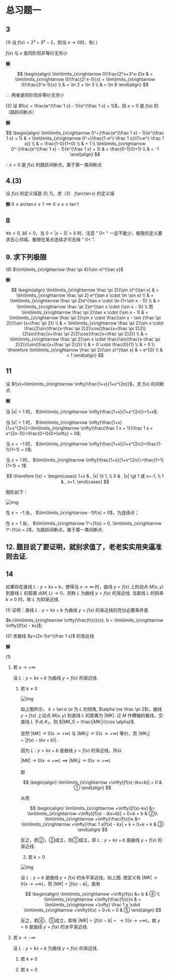 # 总习题一

## 3
   
(1) 设 $f(x)=2^x+3^x-2$，则当 $x\rightarrow 0$时，有( )

$f(x)$ 与 $x$ 是同阶但非等价无穷小 

**解**

$$
\begin{align}
\lim\limits_{x\rightarrow 0}\frac{2^x+3^x-2}x & = \lim\limits_{x\rightarrow 0}\frac{2^x-1}{x} + \lim\limits_{x\rightarrow 0}\frac{3^x-1}{x} \\
& = \ln 2 + \ln 3 \\
& = \ln 6
\end{align}
$$

$\therefore$ 两者是同阶但非等价无穷小

(2) 设 $f(x) = \frac{e^{\frac 1 x} - 1}{e^{\frac 1 x} + 1}$，则 $x=0$ 是 $f(x)$ 的（跳跃间断点）

**解**

$$
\begin{align}
\lim\limits_{x\rightarrow 0^+}\frac{e^{\frac 1 x} - 1}{e^{\frac 1 x} + 1} & = \lim\limits_{x\rightarrow 0^+}\frac{1-e^{-\frac 1 x}}{1+e^{-\frac 1 x}} \\
& = \frac{1-0}{1+0} \\
& = 1 \\
\lim\limits_{x\rightarrow 0^-}\frac{e^{\frac 1 x} - 1}{e^{\frac 1 x} + 1} & = \frac{0-1}{0+1} \\
& = -1
\end{align}
$$

$\therefore x=0$ 是 $f(x)$ 的跳跃间断点，属于第一类间断点

## 4.(3)

设 $f(x)$ 的定义域是 $[0, 1]$，求（3） $f(\arctan x)$ 的定义域
   
**解** $0\leqslant \arctan x \leqslant 1 \implies 0\leqslant x \leqslant \tan 1$

## 8

$\forall \varepsilon \gt 0, \exists \delta \gt 0$，当 $0\lt |x-3| \lt \delta$ 时，注意 " $0\lt$ " 一定不能少，极限的定义要求去心邻域，极限在某点连续才可去掉 " $0\lt$ ".

## 9. 求下列极限
   
(6) $\lim\limits_{x\rightarrow \frac \pi 4}(\sin x)^{\tan x}$

**解**

$$
\begin{align}
\lim\limits_{x\rightarrow \frac \pi 2}(\sin x)^{\tan x} & = \lim\limits_{x\rightarrow \frac \pi 2} e^{\tan x \cdot \ln \sin x} \\
& = \lim\limits_{x\rightarrow \frac \pi 2}e^{\tan x \cdot \ln (1+\sin x - 1)} \\
& = \lim\limits_{x\rightarrow \frac \pi 2}e^{\tan x \cdot (\sin x - 1)} \\
而 \lim\limits_{x\rightarrow \frac \pi 2}\tan x \cdot (\sin x - 1) & = \lim\limits_{x\rightarrow \frac \pi 2}\sin x \cdot \frac{\sin x - \sin {\frac \pi 2}}{\sin (x+\frac \pi 2)} \\
& = \lim\limits_{x\rightarrow \frac \pi 2}\sin x \cdot \frac{2\sin(\frac{x-\frac \pi 2}2)\cos(\frac{x+\frac \pi 2}2)}{2\sin(\frac{x+\frac \pi 2}2)\cos(\frac{x+\frac \pi 2}2)} \\
& = \lim\limits_{x\rightarrow \frac \pi 2}\sin x \cdot \frac{\sin(\frac{x-\frac \pi 2}2)}{\sin(\frac{x+\frac \pi 2}2)} \\
& = 0 \cdot \frac{0}{1} \\
& = 0 \\
\therefore \lim\limits_{x\rightarrow \frac \pi 2}(\sin x)^{\tan x} & = e^{0} \\
& = 1
\end{align}
$$

## 11

设 $f(x)=\lim\limits_{n\rightarrow \infty}\frac{1+x}{1+x^{2n}}$，求 $f(x)$ 的间断点.
    
**解**

当 $|x| \lt 1$ 时， $\lim\limits_{n\rightarrow \infty}\frac{1+x}{1+x^{2n}}=1+x$;

当 $|x| \gt 1$ 时， $\lim\limits_{n\rightarrow \infty}\frac{1+x}{1+x^{2n}}=\lim\limits_{n\rightarrow \infty}\frac{\frac 1 x + 1}{\frac 1 x + x^{2n-1}}=\frac{0+1}{0+\infty} = 0$;

当 $x=-1$ 时， $\lim\limits_{n\rightarrow \infty}\frac{1+x}{1+x^{2n}}=\frac{1-1}{1+1} = 0$;

当 $x=1$ 时， $\lim\limits_{n\rightarrow \infty}\frac{1+x}{1+x^{2n}}=\frac{1+1}{1+1} = 1$

$$
\therefore f(x) = 
\begin{cases}
1+x & , |x| \lt 1, \\
0 & , |x| \gt 1 或 x=-1, \\
1 & , x=1.
\end{cases}
$$

图形如下：

![img](../img/1-12.11.png)

在 $x=-1$ 处， $\lim\limits_{x\rightarrow -1}f(x) = 0$，为连续点；

在 $x=1$ 处， $\lim\limits_{x\rightarrow 1^+}f(x) = 0, \lim\limits_{x\rightarrow 1^-}f(x) = 2$，为跳跃间断点，属于第一类间断点.

## 12. 题目说了要证明，就别求值了，老老实实用夹逼准则去证.


## 14

如果存在直线 $L:y=kx+b$，使得当 $x\rightarrow \infty$ 时，曲线 $y=f(x)$ 上的动点 $M(x,y)$ 到直线 $L$ 的距离 $d(M,L)\rightarrow 0$，则称 $L$ 为曲线 $y=f(x)$ 的渐近线. 当直线 $L$ 的斜率 $k\ne 0$ 时，称 $L$ 为斜渐近线.
    
(1) 证明：直线 $L:y=kx+b$ 为曲线 $y=f(x)$ 的渐近线的充分必要条件是

$k=\lim\limits_{x\rightarrow \infty}\frac{f(x)}{x}, b = \lim\limits_{x\rightarrow \infty}[f(x) - kx]$;

(2) 求曲线 $y=(2x-1)e^{\frac 1 x}$ 的渐近线

**解**

(1) 

1. 若 $x\rightarrow +\infty$
       
   设 $L:y=kx+b$ 为曲线 $y=f(x)$ 的渐近线.

   1. 若 $k\ne 0$

      ![img](../img/1-12.14.1.png)

      如上图所示， $k=\tan \alpha$ ($\alpha$ 为 $L$ 的倾角, $\alpha \ne \frac \pi 2$)，曲线 $y=f(x)$ 上动点 $M(x,y)$ 到直线 $L$ 的距离为 $|MK|$. 过 $M$ 作横轴的垂线，交直线 $L$ 于点 $K_1$，则 $|MK_1| = \frac{|MK|}{\cos \alpha}$.

      显然 $|MK| \rightarrow 0(x\rightarrow +\infty)$ 与 $|MK_1|\rightarrow 0(x\rightarrow +\infty)$ 等价，而 $|MK_1| = |f(x) - (kx+b)|$.

      因为 $L:y=kx+b$ 是曲线 $y=f(x)$ 的渐近线，所以

      $|MK| \rightarrow 0(x\rightarrow +\infty) \implies |MK_1| \rightarrow 0(x\rightarrow +\infty)$

      即 

      $$
      \begin{align}
      \lim\limits_{x\rightarrow +\infty}[f(x)-(kx+b)] = 0 & ①
      \end{align}
      $$

      从而 

      $$
      \begin{align}
      \lim\limits_{x\rightarrow +\infty}[f(x)-kx] &= \lim\limits_{x\rightarrow +\infty}[f(x) - (kx+b)] = 0+b = b & ②\\
      \lim\limits_{x\rightarrow +\infty}\frac{f(x)}x &= \lim\limits_{x\rightarrow +\infty}\frac 1 x[f(x) - kx] + k = 0+k = k & ③
      \end{align}
      $$

      反之，若②，③成立，则①成立，即 $L:y=kx+b$ 是曲线 $y=f(x)$ 的渐近线.

      2. 若 $k=0$


      ![img](../img/1-12.14.2.png)

      设 $L:y=b$ 是曲线 $y=f(x)$ 的水平渐近线，如上图. 按定义有 $|MK| \rightarrow 0(x\rightarrow +\infty)$，而 $|MK| = |f(x) - b|$，故有

      $$
      \begin{align}
      \lim\limits_{x\rightarrow +\infty}f(x) &= b & ④ \\
      \lim\limits_{x\rightarrow +\infty}\frac{f(x)}x & = \lim\limits_{x\rightarrow +\infty} \frac 1 x \cdot \lim\limits_{x\rightarrow +\infty}f(x) = 0+b = 0 & ⑤
      \end{align}
      $$

      反之，若④、⑤成立，即有 $|MK| = |f(x) - b| = \rightarrow 0(x\rightarrow +\infty)$，故 $y=b$ 是曲线 $y=f(x)$ 的水平渐近线.

2. 若 $x\rightarrow -\infty$

   设 $L:y=kx+b$ 为曲线 $y=f(x)$ 的渐近线.

   1. 若 $k\ne 0$


   2. 若 $k=0$

